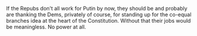 If the Repubs don't all work for Putin by now, they should be and probably are thanking the Dems, privately of course, for standing up for the co-equal branches idea at the heart of the Constitution. Without that their jobs would be meaningless. No power at all.
